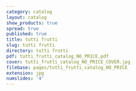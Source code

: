 ```yaml
---
category: catalog
layout: catalog
show_products: true
spread: true
published: true
title: tutti frutti
slug: tutti frutti
directory: tutti frutti
pdf: tutti_frutti_catalog_NO_PRICE.pdf
cover: tutti_frutti_catalog_NO_PRICE_COVER.jpg
filebase: pages/tutti_frutti_catalog_NO_PRICE
extension: jpg
numslides: '4'
---
```

